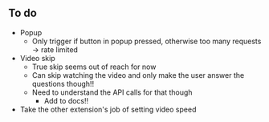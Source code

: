## To do

- Popup
    - Only trigger if button in popup pressed, otherwise too many requests -> rate limited
- Video skip
    - True skip seems out of reach for now
    - Can skip watching the video and only make the user answer the questions though!!
    - Need to understand the API calls for that though
        - Add to docs!!
- Take the other extension's job of setting video speed
